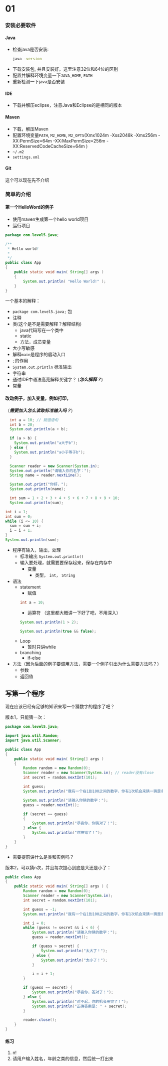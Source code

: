 # 01

### 安装必要软件

#### Java

* 检查java是否安装:
  ```bash
  java -version
  ```
* 下载安装包, 并且安装好。这里注意32位和64位的区别
* 配置并解释环境变量一下`JAVA_HOME`, `PATH`
* 重新检测一下java是否安装


#### IDE

* 下载并解压eclipse，注意Java和Eclipse的是相同的版本

#### Maven

* 下载，解压Maven
* 配置环境变量`PATH`, `M2_HOME`, `M2_OPTS`(Xmx1024m -Xss2048k -Xms256m -XX:PermSize=64m -XX:MaxPermSize=256m -XX:ReservedCodeCacheSize=64m )
* `~/.m2`
* `settings.xml`

#### Git

这个可以现在先不介绍

### 简单的介绍

#### 第一个HelloWord的例子

* 使用maven生成第一个hello world项目
* 运行项目

```java
package com.level5.java;

/**
 * Hello world!
 *
 */
public class App
{
    public static void main( String[] args )
    {
        System.out.println( "Hello World!" );
    }
}
```
一个基本的解释：
* `package com.level5.java;` 包
* 注释
* 类(这个是不是需要解释？解释结构)
  - java代码写在一个类中
  - static
  - 方法，成员变量
* 大小写敏感
* 解释`main`是程序的启动入口
* `;`的作用
* `System.out.println` 标准输出
* 字符串
* 通过IDE中语法高亮解释关键字？ (***怎么解释？***)
* 常量

#### 改动例子，加入变量，例如打印，
（***需要加入怎么读取标准输入吗？***）

```java
  int a = 10; // 赋值语句
  int b = 20;
  System.out.println(a + b);

  if (a > b) {
    System.out.println("a大于b");
  } else {
    System.out.println("a小于等于b");
  }
```

```java
  Scanner reader = new Scanner(System.in);
  System.out.println("请输入你的名字：");
  String name = reader.nextLine();

  System.out.print("你好，");
  System.out.println(name);

```

```java
  int sum = 1 + 2 + 3 + 4 + 5 + 6 + 7 + 8 + 9 + 10;
  System.out.println(sum);
```

```java
int i = 1;
int sum = 0;
while (i <= 10) {
  sum = sum + i;
  i = i + 1;
}
System.out.println(sum);
```

* 程序有输入，输出，处理
  - 标准输出 `System.out.println()`
  - 输入要处理，就需要要保存起来，保存在内存中
    - 变量
      * 类型， `int`， `String`
* 语法
  * statement
    - 赋值
    ```java
    int a = 10;
    ```
    - 运算符 （这里都大概讲一下好了吧，不用深入）
    ```java
    System.out.println(1 > 2);

    System.out.println(true && false);
    ```
  * Loop
    - 暂时只讲while
  * branching
    - if-else
* 方法（因为后面的例子要调用方法，需要一个例子引出为什么需要方法吗？）
  - 参数
  - 返回值

## 写第一个程序
现在应该已经有足够的知识来写一个猜数字的程序了吧？

版本1，只能猜一次：
```java
package com.level5.java;

import java.util.Random;
import java.util.Scanner;

public class App
{
    public static void main( String[] args )
    {
        Random random = new Random(0);
        Scanner reader = new Scanner(System.in); // reader没有close
        int secret = random.nextInt(101);

        int guess;
        System.out.println("我有一个在1到100之间的数字，你有1次机会来猜一猜是多少");

        System.out.println("请输入你猜的数字：");
        guess = reader.nextInt();

        if (secret == guess)
        {
            System.out.println("恭喜你，你猜对了！");
        } else {
            System.out.println("你猜错了！");
        }
    }
}
```

* 需要提前讲什么是类和实例吗？

版本2，可以猜n次，并且每次提心到底是大还是小了：

```java
public class App
{
    public static void main( String[] args ) {
        Random random = new Random(0);
        Scanner reader = new Scanner(System.in);
        int secret = random.nextInt(101);

        int guess = -1;
        System.out.println("我有一个在1到100之间的数字，你有1次机会来猜一猜是多少");

        int i = 0;
        while (guess != secret && i < 6) {
        	System.out.println("请输入你猜的数字：");
            guess = reader.nextInt();

            if (guess > secret) {
            	System.out.println("太大了！");
            } else {
            	System.out.println("太小了！");
            }

            i = i + 1;
        }

        if (guess == secret) {
        	System.out.println("恭喜你，答对了！");
        } else {
        	System.out.println("对不起，你的机会用完了！");
        	System.out.println("正确答案是: " + secret);
        }

        reader.close();
    }
}
```

#### 练习
1. n!
2. 请用户输入姓名，年龄之类的信息，然后统一打出来
